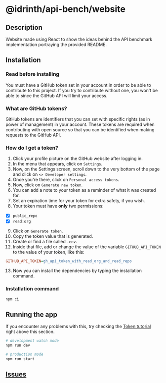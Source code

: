 # @idrinth/api-bench/website

## Description

Website made using React to show the ideas behind the API benchmark
implementation portraying the provided README.

## Installation

### Read before installing

You must have a GitHub token set in your account in order to be able to
contribute to this project. If you try to contribute without one, you
won't be able to since the GitHub API will limit your access.

### What are GitHub tokens?

GitHub tokens are identifiers that you can set with specific rights
(as in power of management) in your account. These tokens are required
when contributing with open source so that you can be identified when
making requests to the GitHub API.

### How do I get a token?

1. Click your profile picture on the GitHub website after logging in.
2. In the menu that appears, click on `Settings`.
3. Now, on the Settings screen, scroll down to the very bottom of the
page and click on `<> Developer settings`.
4. Once you're there, click on `Personal access tokens`.
5. Now, click on `Generate new token`.
6. You can add a note to your token as a reminder of what it
was created for.
7. Set an expiration time for your token for extra safety, if you
wish.
8. Your token must have **only** two permissions:
  - [X] `public_repo`
  - [X] `read:org`
9. Click on `Generate token`.
10. Copy the token value that is generated.
11. Create or find a file called `.env`.
12. Inside that file, add or change the value of the variable
`GITHUB_API_TOKEN` to the value of your token, like this:

```ini
GITHUB_API_TOKEN=gh_api_token_with_read_org_and_read_repo
```

13. Now you can install the dependencies by typing the installation
command.

### Installation command

```bash
npm ci
```

## Running the app

If you encounter any problems with this, try checking the
[Token tutorial](#how-do-i-get-a-token) right above this section.

```bash
# development watch mode
npm run dev

# production mode
npm run start
```

## [Issues](https://github.com/idrinth-api-bench/issues)
